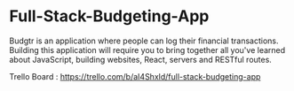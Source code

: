 # Full-Stack-Budgeting-App
Budgtr is an application where people can log their financial transactions. Building this application will require you to bring together all you've learned about JavaScript, building websites, React, servers and RESTful routes.

Trello Board : https://trello.com/b/aI4Shxld/full-stack-budgeting-app
